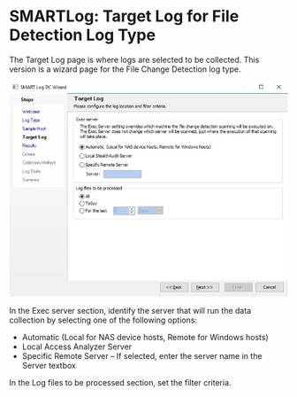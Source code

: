 # SMARTLog: Target Log for File Detection Log Type

The Target Log page is where logs are selected to be collected. This version is a wizard page for
the File Change Detection log type.

![SMART Log DC Wizard Target Log page for File Change Detection Log](../../../../../../../static/img/product_docs/accessanalyzer/enterpriseauditor/admin/datacollector/smartlog/targetlogtype/targetlogfiledetection.webp)

In the Exec server section, identify the server that will run the data collection by selecting one
of the following options:

- Automatic (Local for NAS device hosts, Remote for Windows hosts)
- Local Access Analyzer Server
- Specific Remote Server – If selected, enter the server name in the Server textbox

In the Log files to be processed section, set the filter criteria.
